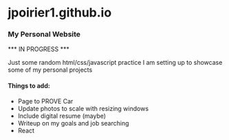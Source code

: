 # jpoirier1.github.io
### My Personal Website

*** IN PROGRESS ***

Just some random html/css/javascript practice I am setting up to showcase some of my personal projects

#### Things to add:
 - Page to PROVE Car
 - Update photos to scale with resizing windows
 - Include digital resume (maybe)
 - Writeup on my goals and job searching
 - React
